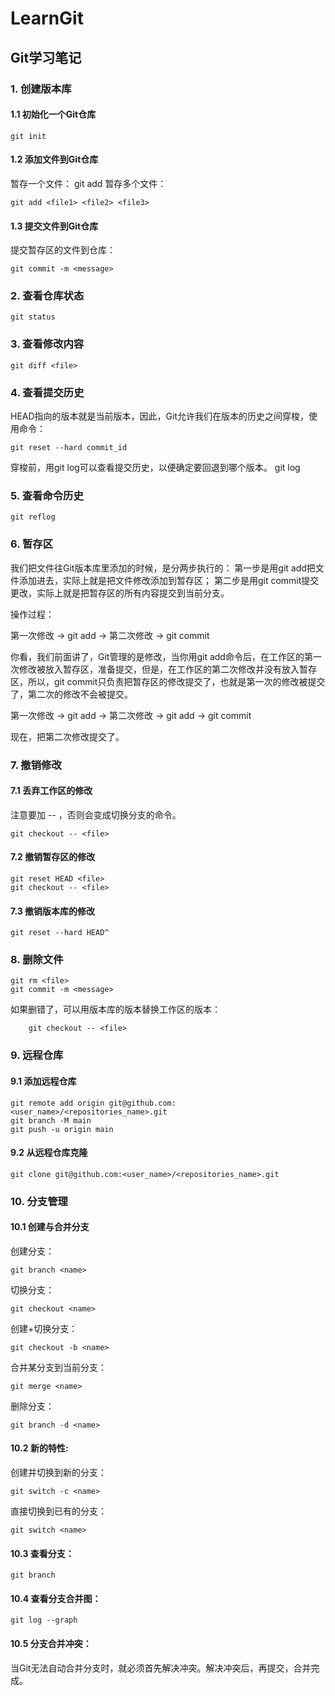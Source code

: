 # LearnGit
## Git学习笔记
### 1. 创建版本库
#### 1.1 初始化一个Git仓库
    git init
#### 1.2 添加文件到Git仓库

暂存一个文件：
    git add <file>
暂存多个文件：

    git add <file1> <file2> <file3>
#### 1.3 提交文件到Git仓库
提交暂存区的文件到仓库：

    git commit -m <message>
### 2. 查看仓库状态
    git status
### 3. 查看修改内容
    git diff <file>
### 4. 查看提交历史
HEAD指向的版本就是当前版本，因此，Git允许我们在版本的历史之间穿梭，使用命令：

    git reset --hard commit_id

穿梭前，用git log可以查看提交历史，以便确定要回退到哪个版本。
    git log
### 5. 查看命令历史
    git reflog
### 6. 暂存区
我们把文件往Git版本库里添加的时候，是分两步执行的：
第一步是用git add把文件添加进去，实际上就是把文件修改添加到暂存区；
第二步是用git commit提交更改，实际上就是把暂存区的所有内容提交到当前分支。

操作过程：

第一次修改 -> git add -> 第二次修改 -> git commit

你看，我们前面讲了，Git管理的是修改，当你用git add命令后，在工作区的第一次修改被放入暂存区，准备提交，但是，在工作区的第二次修改并没有放入暂存区，所以，git commit只负责把暂存区的修改提交了，也就是第一次的修改被提交了，第二次的修改不会被提交。

第一次修改 -> git add -> 第二次修改 -> git add -> git commit

现在，把第二次修改提交了。

### 7. 撤销修改
#### 7.1 丢弃工作区的修改
注意要加 -- ，否则会变成切换分支的命令。

    git checkout -- <file>

#### 7.2 撤销暂存区的修改
    git reset HEAD <file>
    git checkout -- <file>
#### 7.3 撤销版本库的修改
    git reset --hard HEAD^

### 8. 删除文件
    git rm <file>
    git commit -m <message>
如果删错了，可以用版本库的版本替换工作区的版本：
    
        git checkout -- <file>
### 9. 远程仓库
#### 9.1 添加远程仓库
    git remote add origin git@github.com:<user_name>/<repositories_name>.git
    git branch -M main
    git push -u origin main
#### 9.2 从远程仓库克隆
    git clone git@github.com:<user_name>/<repositories_name>.git
### 10. 分支管理
#### 10.1 创建与合并分支
创建分支：

    git branch <name>
切换分支：
    
    git checkout <name>

创建+切换分支：
    
    git checkout -b <name>

合并某分支到当前分支：
        
    git merge <name>

删除分支：
        
    git branch -d <name>

#### 10.2 新的特性:
        
创建并切换到新的分支：

    git switch -c <name>
    
直接切换到已有的分支：

    git switch <name>

#### 10.3 查看分支：
    
    git branch

#### 10.4 查看分支合并图：
    
    git log --graph

#### 10.5 分支合并冲突：
当Git无法自动合并分支时，就必须首先解决冲突。解决冲突后，再提交，合并完成。